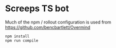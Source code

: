 # Screeps TS bot

Much of the npm / rollout configuration is used from https://github.com/bencbartlett/Overmind

```
npm install
npm run compile
```